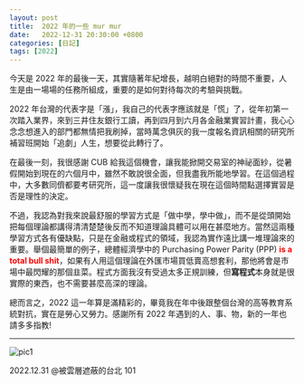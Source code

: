 ```yaml
---
layout: post
title:  2022 年的一些 mur mur
date:   2022-12-31 20:30:00 +0800
categories: [日記]
tags: [2022]
---
```

今天是 2022 年的最後一天，其實隨著年紀增長，越明白絕對的時間不重要，人生是由一場場的任務所組成，重要的是如何對待每次的考驗與挑戰。  

2022 年台灣的代表字是「漲」，我自己的代表字應該就是「慌」了，從年初第一次踏入業界，來到三井住友銀行工讀，再到四月到六月各金融業實習計畫，我心心念念想進入的部門都無情把我刷掉，當時萬念俱灰的我一度報名資訊相關的研究所補習班開始「追劇」人生，想要從此轉行了。

在最後一刻，我很感謝 CUB 給我這個機會，讓我能掀開交易室的神祕面紗，從暑假開始到現在的六個月中，雖然不敢說很全面，但我盡我所能地學習。在這個過程中，大多數同儕都要考研究所，這一度讓我很懷疑我在現在這個時間點選擇實習是否是理性的決定。

不過，我認為對我來說最舒服的學習方式是「做中學，學中做」，而不是從頭開始把每個理論都講得清清楚楚後反而不知道理論具體可以用在甚麼地方。當然這兩種學習方式各有優缺點，只是在金融或程式的領域，我認為實作遠比講一堆理論來的重要。舉個最簡單的例子，總體經濟學中的 Purchasing Power Parity (PPP) <span style="color:red">**is a total bull shit**</span>，如果有人用這個理論在外匯市場買低賣高想套利，那他將會是市場中最閃耀的那個韭菜。程式方面我沒有受過太多正規訓練，但**寫程式**本身就是很實際的東西，也不需要甚麼高深的理論。  

總而言之，2022 這一年算是滿精彩的，畢竟我在年中後跟整個台灣的高等教育系統對抗，實在是勞心又勞力。感謝所有 2022 年遇到的人、事、物，新的一年也請多多指教!

---
![pic1](https://lh3.googleusercontent.com/seXpwVk7gHCRZ7cTsbFwSyGJFPgRMQomkux78i4vlJHPdpq-V3ijuFWrWhYWh5z0zev7ToywPujMuI9anZSsRMtEIYwatcwofLho4PoUoAaH5LjrjYo_nicIXzTUj-C4Tk0dWoIH9hWOmChlHI6r0bVT_mU_wCZzLSGsG_ikfSEbLcKZNqneDAjtY0YflUuUYEOGQ8t99zna9KSmb7m9lHzUKUy6jUjiNSxn3n8_GyM3NQYHUgYmObUl9Pe2zYm5OptM0EQBDhYvDp6H8UGL8y8Jxjaha35hqrVdPLitueveH4EH32dImZX1LKdCkWAcu8auVBiwxOYd0OcXR4rrxpX04DfJN2LEGkEEOTT4TtJzaX9sb4ISLMNCHHB2GpGQGQXz9WM09woKCw1AS1G7PC3AvPQ39Pp-Ngk-gLfcwi7QYSk0LDIYAiGJhwh1q-iPqldGNbM9BXmA73Sh4gLu0VkR-kinWpjB5M2Brxh9SIlS3Dlx7v0F-6AfPi7RTAl8CjnWOtK3jlH0Vk58g-kzTYeGO4jw36aiLU4PR_f01qxKbNWmTiSwWHe9Ri9ZgJoGvDWsYPZcaQ6wnJtNn59QKrHAJdHf9PmVYy2bKl1jauwLtOjw3vfHqHiQreynYjjXH2tARyEGWTJ7KHkBbsxJfwXNcXWC1NqAnGbL0KuyNpNLbbmdFEw9ZrXFMrgMm9GaXSshDyJ9ZWT8JKxGtALqMa-mySgBckAt7X3Ae95TtWStivgWSzQKdbVVh3pJGQt4w-1e_Y8LQsYAUbliPddIwaPX93647z_mj4xBNxnDqohqLSzHeakYqMcCalWB9-x5gegs4T4hbngNUPopd7p_XZv2ta1HvJM5r-S-qrYueMoMxtVFWiAq2IW77-fQRrqHmkgpf3TfCP_fGOOWKDlv3v2p_dK5zCNKhyd2CmcBr0ncjLw=w610-h813-no?authuser=0)

2022.12.31 @被雲層遮蔽的台北 101 